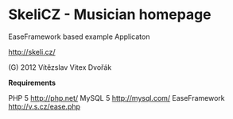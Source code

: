 SkeliCZ - Musician homepage
===========================

EaseFramework based example Applicaton

http://skeli.cz/


  (G) 2012 Vítězslav Vitex Dvořák

**Requirements**

PHP 5             http://php.net/
MySQL 5           http://mysql.com/
EaseFramework     http://v.s.cz/ease.php

